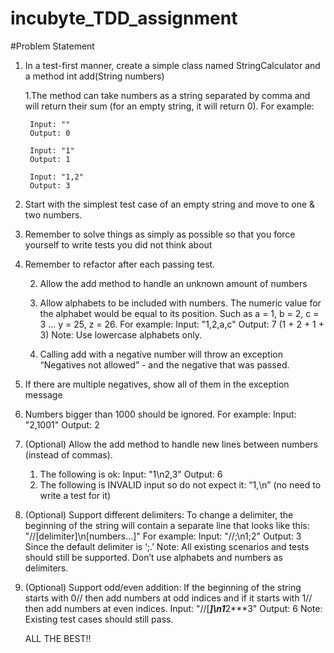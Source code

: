 # incubyte_TDD_assignment

#Problem Statement
1. In a test-first manner, create a simple class named StringCalculator and a method int add(String numbers)

      1.The method can take numbers as a string separated by comma and will return their sum (for an empty string, it will return 0). For example:
      
        Input: ""
        Output: 0

        Input: "1"
        Output: 1

        Input: "1,2"
        Output: 3

2. Start with the simplest test case of an empty string and move to one & two numbers.

3. Remember to solve things as simply as possible so that you force yourself to write tests you did not think about

4. Remember to refactor after each passing test.

    2. Allow the add method to handle an unknown amount of numbers
    
    3. Allow alphabets to be included with numbers.
        The numeric value for the alphabet would be equal to its position.
        Such as a = 1, b = 2, c = 3 … y = 25, z = 26.
        For example:
        Input: "1,2,a,c"
        Output: 7 (1 + 2 + 1 + 3)
        Note: Use lowercase alphabets only.
    
    4. Calling add with a negative number will throw an exception “Negatives not allowed” - and the negative
    that was passed.
    
5. If there are multiple negatives, show all of them in the exception message

6. Numbers bigger than 1000 should be ignored.
  For example:
  Input: "2,1001"
  Output: 2

7. (Optional) Allow the add method to handle new lines between numbers (instead of commas).
    1. The following is ok:
      Input: "1\n2,3"
      Output: 6
    2. The following is INVALID input so do not expect it: “1,\n” (no need to write a test for it)
    
8. (Optional) Support different delimiters:
    To change a delimiter, the beginning of the string will contain a separate line that looks like this:
    "//[delimiter]\n[numbers…]"
    For example:
      Input: "//;\n1;2"
      Output: 3
    Since the default delimiter is ‘;.’
    Note: All existing scenarios and tests should still be supported. Don’t use alphabets and numbers as
    delimiters.
    
9. (Optional) Support odd/even addition: If the beginning of the string starts with 0// then add numbers
    at odd indices and if it starts with 1// then add numbers at even indices.
    Input: "//[***]\n1***2***3"
    Output: 6
    Note: Existing test cases should still pass.
    
    ALL THE BEST!!

